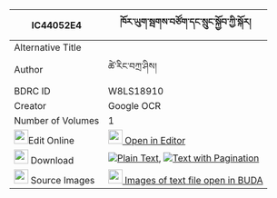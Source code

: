 |IC44052E4|ཁོར་ཡུག་སྦགས་བཙོག་དང་སྲུང་སྐྱོབ་ཀྱི་སྐོར། 
| --- | --- 
|Alternative Title |
|Author| ཚེ་རིང་བཀྲ་ཤིས།
|BDRC ID | W8LS18910
|Creator | Google OCR
|Number of Volumes| 1
|<img width="25" src="https://img.icons8.com/color/25/000000/edit-property.png">Edit Online| [<img width="25" src="https://avatars.githubusercontent.com/u/45091458?s=200&v=4"> Open in Editor](http://editor.openpecha.org/IC44052E4)
|<img width="25" src="https://img.icons8.com/fluent/48/000000/download-2.png"/>  Download | [![](https://img.icons8.com/color/20/000000/txt.png)Plain Text](https://github.com/Openpecha/IC44052E4/releases/download/v1/khoryuk_bak_tsok_dang_sungkyob_plain_IC44052E4.zip), [![](https://img.icons8.com/color/20/000000/txt.png)Text with Pagination](https://github.com/Openpecha/IC44052E4/releases/download/v1/khoryuk_bak_tsok_dang_sungkyob_pages_IC44052E4.zip)
|<img width="25" src="https://img.icons8.com/plasticine/100/000000/pictures-folder.png"/>  Source Images | [<img width="25" src="https://library.bdrc.io/icons/BUDA-small.svg"> Images of text file open in BUDA](https://library.bdrc.io/show/bdr:W8LS18910)